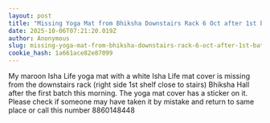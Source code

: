 ```yaml
---
layout: post
title: "Missing Yoga Mat from Bhiksha Downstairs Rack 6 Oct after 1st batch food"
date: 2025-10-06T07:21:20.019Z
author: Anonymous
slug: missing-yoga-mat-from-bhiksha-downstairs-rack-6-oct-after-1st-batch-food
cookie_hash: 1a661ace82e87099
---
```


My maroon Isha Life yoga mat with a white Isha Life mat cover is missing from the downstairs rack (right side 1st shelf close to stairs) Bhiksha Hall after the first batch this morning. The yoga mat cover has a sticker on it. Please check if someone may have taken it by mistake and return to same place or call this number 8860148448

